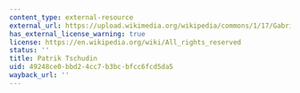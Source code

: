 ```yaml
---
content_type: external-resource
external_url: https://upload.wikimedia.org/wikipedia/commons/1/17/Gabriel_Garc%C3%ADa_M%C3%A1rquez_plaque_-_Rue_Cujas%2C_Paris_5.jpg
has_external_license_warning: true
license: https://en.wikipedia.org/wiki/All_rights_reserved
status: ''
title: Patrik Tschudin
uid: 49248ce0-bbd2-4cc7-b3bc-bfcc6fcd5da5
wayback_url: ''
---
```

